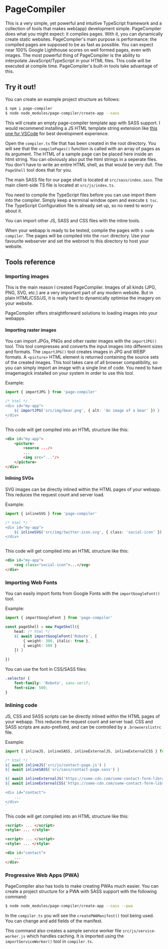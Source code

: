 # PageCompiler

This is a very simple, yet powerful and intuitive TypeScript framework and a collection of tools that makes web(app) development simple.
PageCompiler does what you might expect: it compiles pages.
With it, you can dynamically create static websites.
PageCompiler's main purpose is performance: the compiled pages are supposed to be as fast as possible.
You can expect near 100% Google Lighthouse scores on well formed pages, even with images.
The most powerful thing of PageCompiler is the ability to interpolate JavaScript/TypeScript in your HTML files.
This code will be executed at compile time.
PageCompiler's built-in tools take advantage of this.

## Try it out!

You can create an example project structure as follows:

```sh
$ npm i page-compiler
$ node node_modules/page-compiler/create-app --sass
```

This will create an empty page-compiler template app with SASS support.
I would recommend installing a JS HTML template string extension like [this one for VSCode](https://marketplace.visualstudio.com/items?itemName=Tobermory.es6-string-html) for best development experience.

Open the `compiler.ts` file that has been created in the root directory.
You will see that the `compilePages()` function is called with an array of pages as its argument.
The HTML of a sample page can be placed here inside an html string.
You can obviously also put the html strings in a seperate files.
You don't have to write an entire HTML shell, as that would be very dull.
The `PageShell` tool does that for you.

The main SASS file for our page shell is located at `src/sass/index.sass`.
The main client-side TS file is located at `src/js/index.ts`.

You need to compile the TypeScript files before you can use import them into the compiler.
Simply keep a terminal window open and execute `$ tsc`.
The TypeScript Configuration file is already set up, so no need to worry about it.

You can import other JS, SASS and CSS files with the inline tools.

When your webapp is ready to be tested, compile the pages with `$ node compiler`.
The pages will be compiled into the `root` directory.
Use your favourite webserver and set the webroot to this directory to host your website.

## Tools reference

### Importing images

This is the main reason I created PageCompiler.
Images of all kinds (JPG, PNG, SVG, etc.) are a very important part of any modern website.
But in plain HTML/CSS/JS, it is really hard to dynamically optimise the imagery on your website.

PageCompiler offers straightforward solutions to loading images into your webapps.

#### Importing raster images

You can import JPGs, PNGs and other raster images with the `importJPG()` tool.
This tool compresses and converts the input images into different sizes and formats.
The `importJPG()` tool creates images in JPG and WEBP formats.
A `<picture>` HTML element is returned containing the source sets of the created images.
This tool takes care of all browser compatibility, so you can simply import an image with a single line of code.
You need to have imagemagick installed on your system in order to use this tool.

Example:

```ts
import { importJPG } from 'page-compiler'

/* html */ `
<div id="my-app">
	${ importJPG('src/img/bear.png', { alt: 'An image of a bear' }) }
</div>
`
```

This code will get compiled into an HTML structure like this:

```html
<div id="my-app">
	<picture>
		<source .../>
		...
		<img src="..."/>
	</picture>
</div>
```

#### Inlining SVGs

SVG images can be directly inlined within the HTML pages of your webapp.
This reduces the request count and server load.

Example:

```ts
import { inlineSVG } from 'page-compiler'

/* html */ `
<div id="my-app">
	${ inlineSVG('src/img/twitter-icon.svg', { class: 'social-icon' }) }
</div>
`
```

This code will get compiled into an HTML structure like this:

```html
<div id="my-app">
	<svg class="social-icon">...</svg>
</div>
```

### Importing Web Fonts

You can easily import fonts from Google Fonts with the `importGoogleFont()` tool.

Example:

```ts
import { importGoogleFont } from 'page-compiler'

const pageShell = new PageShell({
	head: /* html */ `
	${ await importGoogleFont('Roboto', [
		{ weight: 300, italic: true },
		{ weight: 500 }
	]) }
	`
})
```

You can use the font in CSS/SASS files:

```css
.selector {
	font-family: 'Roboto', sans-serif;
	font-size: 500;
}
```

### Inlining code

JS, CSS and SASS scripts can be directly inlined within the HTML pages of your webapp.
This reduces the request count and server load.
CSS and SASS scripts are auto-prefixed, and can be controlled by a `.browserslistrc` file.

Example:

```ts
import { inlineJS, inlineSASS, inlineExternalJS, inlineExternalCSS } from 'page-compiler'

/* html */ `
${ await inlineJS('src/js/contact-page.js') }
${ await inlineSASS('src/sass/contact-page.sass') }

${ await inlineExternalJS('https://some-cdn.com/some-contact-form-library.js') }
${ await inlineExternalCSS('https://some-cdn.com/some-contact-form-library.css') }

<div id="contact">
	...
</div>
`
```

This code will get compiled into an HTML structure like this:

```html
<script> ... </script>
<style> ... </style>

<script> ... </script>
<style> ... </style>

<div id="contact">
	...
</div>
```

### Progressive Web Apps (PWA)

PageCompiler also has tools to make creating PWAs much easier.
You can create a project structure for a PWA with SASS support with the following command:

```sh
$ node node_modules/page-compiler/create-app --sass --pwa
```

In the `compiler.ts` you will see the `createPWAManifest()` tool being used.
You can change and add fields of the manifest.

This command also creates a sample service worker file `src/js/service-worker.js` which handles caching.
It is imported using the `importServiceWorker()` tool in `compiler.ts`.